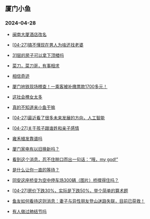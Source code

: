 ## 厦门小鱼 
### 2024-04-28

+ [闽南大厦酒店改名](http://bbs.xmfish.com/read-htm-tid-18182429.html)

+ [[04-27]搞不懂现在男人为啥还找老婆](http://bbs.xmfish.com/read-htm-tid-18182551.html)

+ [31层的房子可以拿下顶楼吗](http://bbs.xmfish.com/read-htm-tid-18182501.html)

+ [菜刀，菜刀哥，有事相求](http://bbs.xmfish.com/read-htm-tid-18182459.html)

+ [相信奇迹](http://bbs.xmfish.com/read-htm-tid-18182525.html)

+ [厦门地铁现场稽查！一乘客被补缴票款1700多元！](http://bbs.xmfish.com/read-htm-tid-18182615.html)

+ [这社会楂女太多](http://bbs.xmfish.com/read-htm-tid-18182563.html)

+ [真的不知道来小鱼干嘛](http://bbs.xmfish.com/read-htm-tid-18182432.html)

+ [[04-27]最近看了很多未来发展的方向，人工智能](http://bbs.xmfish.com/read-htm-tid-18182507.html)

+ [[04-27]关于孩子跟谁姓和亲子感情](http://bbs.xmfish.com/read-htm-tid-18182555.html)

+ [雍禾植发靠谱吗](http://bbs.xmfish.com/read-htm-tid-18182463.html)

+ [厦门家电有以旧换新吗？](http://bbs.xmfish.com/read-htm-tid-18182439.html)

+ [看到这个消息，忍不住脱口而出一句话：“哦，my god!”](http://bbs.xmfish.com/read-htm-tid-18182663.html)

+ [是什么让你一直的等待？](http://bbs.xmfish.com/read-htm-tid-18182635.html)

+ [同安这座桥变为空中停车场300辆（图片）桥撑得住吗？](http://bbs.xmfish.com/read-htm-tid-18182687.html)

+ [[04-27]房价下跌30%，实际是下跌50%，举个简单的算术题](http://bbs.xmfish.com/read-htm-tid-18182709.html)

+ [鱼友如何看待这则消息：妻子与异性朋友登山迷路失联，目前已获救！](http://bbs.xmfish.com/read-htm-tid-18182700.html)

+ [有人做过肺结节吗](http://bbs.xmfish.com/read-htm-tid-18182722.html)

